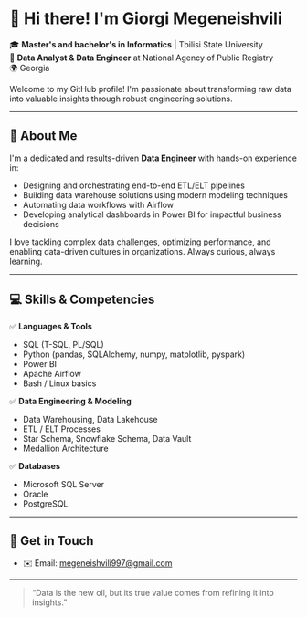 # 👋 Hi there! I'm Giorgi Megeneishvili

🎓 **Master's and bachelor's in Informatics** | Tbilisi State University  
💼 **Data Analyst & Data Engineer** at National Agency of Public Registry  
🌍 Georgia

Welcome to my GitHub profile! I'm passionate about transforming raw data into valuable insights through robust engineering solutions.

---

## 📌 About Me

I'm a dedicated and results-driven **Data Engineer** with hands-on experience in:

- Designing and orchestrating end-to-end ETL/ELT pipelines
- Building data warehouse solutions using modern modeling techniques
- Automating data workflows with Airflow
- Developing analytical dashboards in Power BI for impactful business decisions

I love tackling complex data challenges, optimizing performance, and enabling data-driven cultures in organizations. Always curious, always learning.

---

## 💻 Skills & Competencies

✅ **Languages & Tools**
- SQL (T-SQL, PL/SQL)
- Python (pandas, SQLAlchemy, numpy, matplotlib, pyspark)
- Power BI
- Apache Airflow
- Bash / Linux basics

✅ **Data Engineering & Modeling**
- Data Warehousing, Data Lakehouse
- ETL / ELT Processes
- Star Schema, Snowflake Schema, Data Vault
- Medallion Architecture

✅ **Databases**
- Microsoft SQL Server
- Oracle
- PostgreSQL

---

## 🔗 Get in Touch

- ✉️ Email: megeneishvili997@gmail.com

---

> “Data is the new oil, but its true value comes from refining it into insights.”
